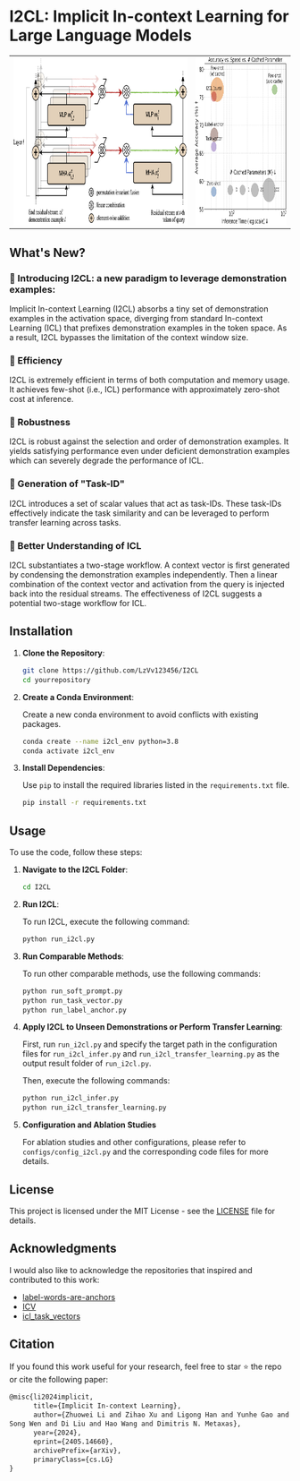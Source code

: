 # I2CL: Implicit In-context Learning for Large Language Models

<table>
  <tr>
    <td><img src="figures/overview.png" alt="Overview" height="300px"/></td>
    <td><img src="figures/speed_vs_accuracy_vs_cache.png" alt="Speed vs Accuracy vs Cache" height="300px"/></td>
  </tr>
</table>

## What's New?
### 🌟 Introducing I2CL: a new paradigm to leverage demonstration examples:
Implicit In-context Learning (I2CL) absorbs a tiny set of demonstration examples in the activation space, diverging from standard In-context Learning (ICL) that prefixes demonstration examples in the token space. As a result, I2CL bypasses the limitation of the context window size.

### 🌟 Efficiency
I2CL is extremely efficient in terms of both computation and memory usage. It achieves few-shot (i.e., ICL) performance with approximately zero-shot cost at inference.

### 🌟 Robustness
I2CL is robust against the selection and order of demonstration examples. It yields satisfying performance even under deficient demonstration examples which can severely degrade the performance of ICL.

### 🌟 Generation of "Task-ID"
I2CL introduces a set of scalar values that act as task-IDs. These task-IDs effectively indicate the task similarity and can be leveraged to perform transfer learning across tasks.

### 🌟 Better Understanding of ICL
I2CL substantiates a two-stage workflow. A context vector is first generated by condensing the demonstration examples independently. Then a linear combination of the context vector and activation from the query is injected back into the residual streams. The effectiveness of I2CL suggests a potential two-stage workflow for ICL.

## Installation
1. **Clone the Repository**:

    ```bash
    git clone https://github.com/LzVv123456/I2CL
    cd yourrepository
    ```

2. **Create a Conda Environment**:

    Create a new conda environment to avoid conflicts with existing packages.

    ```bash
    conda create --name i2cl_env python=3.8
    conda activate i2cl_env
    ```

3. **Install Dependencies**:

    Use `pip` to install the required libraries listed in the `requirements.txt` file.

    ```bash
    pip install -r requirements.txt
    ```


## Usage

To use the code, follow these steps:

1. **Navigate to the I2CL Folder**:

    ```bash
    cd I2CL
    ```

2. **Run I2CL**:

    To run I2CL, execute the following command:

    ```bash
    python run_i2cl.py
    ```

3. **Run Comparable Methods**:

    To run other comparable methods, use the following commands:

    ```bash
    python run_soft_prompt.py
    python run_task_vector.py
    python run_label_anchor.py
    ```

4. **Apply I2CL to Unseen Demonstrations or Perform Transfer Learning**:

    First, run `run_i2cl.py` and specify the target path in the configuration files for `run_i2cl_infer.py` and `run_i2cl_transfer_learning.py` as the output result folder of `run_i2cl.py`.

    Then, execute the following commands:

    ```bash
    python run_i2cl_infer.py
    python run_i2cl_transfer_learning.py
    ```

5. **Configuration and Ablation Studies**

    For ablation studies and other configurations, please refer to `configs/config_i2cl.py` and the corresponding code files for more details.

## License

This project is licensed under the MIT License - see the [LICENSE](LICENSE) file for details.

## Acknowledgments

I would also like to acknowledge the repositories that inspired and contributed to this work:
- [label-words-are-anchors](https://github.com/lancopku/label-words-are-anchors)
- [ICV](https://github.com/shengliu66/ICV)
- [icl_task_vectors](https://github.com/roeehendel/icl_task_vectors)

## Citation
If you found this work useful for your research, feel free to star ⭐ the repo or cite the following paper:
```
@misc{li2024implicit,
      title={Implicit In-context Learning}, 
      author={Zhuowei Li and Zihao Xu and Ligong Han and Yunhe Gao and Song Wen and Di Liu and Hao Wang and Dimitris N. Metaxas},
      year={2024},
      eprint={2405.14660},
      archivePrefix={arXiv},
      primaryClass={cs.LG}
}
```
